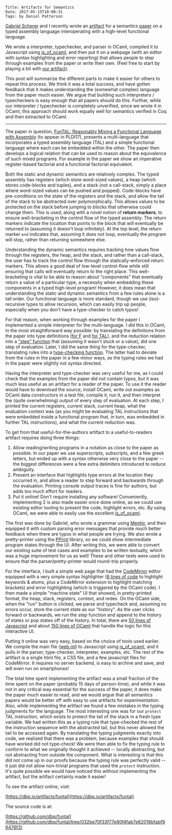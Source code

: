     Title: Artifacts for Semantics
    Date: 2017-05-15T10:08:31
    Tags: by Daniel Patterson

[Gabriel Scherer](http://gallium.inria.fr/~scherer/) and I recently wrote
an [artifact](https://dbp.io/artifacts/funtal) for a
semantics [paper](https://dbp.io/pubs/2017/funtal.pdf) on a typed assembly
language interoperating with a high-level functional language. 

<!-- more -->

We wrote a interpreter, typechecker, and parser in OCaml, compiled it to
Javascript using [js_of_ocaml](http://ocsigen.org/js_of_ocaml/), and then put it
on a webpage (with an editor with syntax highlighting and error reporting) that
allows people to step through examples from the paper or write their own. (Feel
free to start by playing a bit
with [our artifact](https://dbp.io/artifacts/funtal)).

This post will summarize the different parts to make it easier for others to
repeat this process. We think it was a total success, and have gotten feedback
that it makes understanding the (somewhat complex) language from the paper much
easier. We argue that building such interpreters / typecheckers is easy enough
that all papers should do this. Further, while our interpreter / typechecker is
completely unverified, since we wrote it in OCaml, this approach should work
equally well for semantics verified in Coq and then extracted to OCaml.

------

The paper in question,
[FunTAL: Reasonably Mixing a Functional Language with Assembly](https://dbp.io/pubs/2017/funtal.pdf) (to
appear in PLDI17), presents a multi-language that incorporates a typed assembly
language (TAL) and a simple functional language where each can be embedded within the
other. The paper then develops a logical relation that can be used to reason
about the equivalence of such mixed programs. For example in the paper we show an
imperative register-based factorial and a functional factorial equivalent.

Both the static and dynamic semantics are relatively complex. The typed assembly
has registers (which store word-sized values), a heap (which stores code-blocks
and tuples), and a stack (not a call-stack, simply a place where word-sized
values can be pushed and popped). Code-blocks have pre-conditions on the state
of the registers and the stack, and allow the tail of the stack to be abstracted
over polymorphically. This allows values to be protected on the stack before
jumping to blocks that otherwise could change them. This is used, along with a
novel notion of **return markers**, to ensure well-bracketing in the control
flow of the typed assembly. The return markers indicate the location that points
to the block that will eventually be returned to (assuming it doesn't loop
infinitely). At the top level, the return marker `end` indicates that, assuming
it does not loop, eventually the program will stop, rather than returning
somewhere else. 

Understanding the dynamic semantics requires tracking how values flow through
the registers, the heap, and the stack, and rather than a call-stack, the user
has to track the control flow through the statically-enforced return markers.
This allows a good deal of low-level control-flow while still ensuring that
calls will eventually return to the right place. This well-bracketing is vital
to be able to reason about "components" that eventually return a value of a
particular type, a necessity when embedding these components in a typed
high-level program! However, it does mean that understanding the static and
dynamic semantics from a few rules alone is a tall order. Our functional
language is more standard, though we use (iso)-recursive types to allow
recursion, which can easily trip up people, especially when you don't have a
type-checker to catch typos!

For that reason, when working through examples for the paper I implemented a
simple interpreter for the multi-language. I did this in OCaml, in the most
straightforward way possible: by translating the definitions from the paper into
type definitions
([for F](https://github.com/dbp/funtal/blob/032be70f33f77e80f4fab7e62016bfabf96476f3/ftal.ml#L835) and
[for TAL](https://github.com/dbp/funtal/blob/032be70f33f77e80f4fab7e62016bfabf96476f3/ftal.ml#L1209)),
and the reduction relation into
a
["step" function](https://github.com/dbp/funtal/blob/032be70f33f77e80f4fab7e62016bfabf96476f3/ftal.ml#L1155) that
(assuming it wasn't stuck or a value), did one step of evaluation. Later, I did
the same thing for the type-checker, translating rules into
a
[type-checking function](https://github.com/dbp/funtal/blob/032be70f33f77e80f4fab7e62016bfabf96476f3/ftal.ml#L282).
The latter had to deviate from the rules in the paper in a few minor ways, as
the typing rules we had in the paper were slightly not syntax directed.

Having the interpreter and type-checker was very useful for me, as I could check
that the examples from the paper did not contain typos, but it was much less
useful as an artifact for a reader of the paper. To use it the reader would have to
download the source, install OCaml, write out examples as OCaml data
constructors in a test file, compile it, run it, and then interpret the (quite
overwhelming) output of every step of evaluation. At each step, I printed the
current registers, current stack, current heap, what the evaluation context was
(as you might be evaluating TAL instructions that were embedded inside a
functional program that, in turn, was embedded in further TAL instructions), and
what the current reduction was.

To get from that useful-for-the-authors artifact to a useful-to-readers artifact
requires doing three things:

1. Allow reading/writing programs in a notation as close to the paper as
   possible. In our paper we use superscripts, subscripts, and a few greek
   letters, but ended up with a syntax otherwise very close to the paper -- the biggest
   differences were a few extra delimiters introduced to reduce ambiguity. 
2. Present an interface that highlights type errors at the location they
   occurred in, and allow a reader to step forward and backwards through the
   evaluation. Printing console output traces is fine for authors, but adds too
   much effort for readers.
3. Put it online! Don't require installing any software! Conveniently,
   implementing 2 is also made easier once done online, as we could use existing
   editor tooling to present the code, highlight errors, etc. By using OCaml, we
   were able to easily use the
   excellent [js_of_ocaml](http://ocsigen.org/js_of_ocaml/).

The first was done by Gabriel, who wrote a grammar
using [Menhir](http://gallium.inria.fr/~fpottier/menhir/), and then equipped it
with custom parsing error messages that provide much better feedback when there
are typos in what people are trying. We also wrote a pretty-printer using
the [PPrint](http://gallium.inria.fr/blog/first-release-of-pprint/) library, so
we could show intermediate program states through the UI. After writing this, we
were able to convert our existing suite of test cases and examples to be
written textually, which was a huge improvement for us as well! These and other
tests were used to ensure that the parser/pretty-printer would round-trip properly.

For the interface, I built a simple web page that had
the [CodeMirror](https://codemirror.net/) editor equipped with a very simple
syntax highlighter ([8 lines of code](https://github.com/dbp/funtal/blob/032be70f33f77e80f4fab7e62016bfabf96476f3/artifact/index.html#L247) to highlight keywords & atoms, plus a
CodeMirror extension to highlight matching brackets) and error highlighting
(which is triggered by the OCaml code). I then made a simple "machine state" UI
that showed, in pretty-printed format, the heap, stack, registers, context, and
redex. On the OCaml side, when the "run" button is clicked, we parse and
typecheck and, assuming no errors occur, store the current state as our "history".
As the user clicks forward or backwards, we run the step function and append to the history of
states or pop states off of the history. In total, there
are
[50 lines of Javascript](https://github.com/dbp/funtal/blob/032be70f33f77e80f4fab7e62016bfabf96476f3/artifact/index.html#L246) and
about
[150 lines of OCaml](https://github.com/dbp/funtal/blob/032be70f33f77e80f4fab7e62016bfabf96476f3/web.ml) that
handle the logic for this interactive UI.

Putting it online was very easy, based on the choice of tools used earlier. We
compile the main file
([web.ml](https://github.com/dbp/funtal/blob/032be70f33f77e80f4fab7e62016bfabf96476f3/web.ml))
to Javascript using [js_of_ocaml](http://ocsigen.org/js_of_ocaml/), and it pulls in the parser, type-checker,
interpreter, examples, etc. The rest of the artifact is a single html file, a
CSS file, and a few javascript files for CodeMirror. It requires no server
backend, is easy to archive and save, and will even run on smartphones! 

The total time spent implementing the artifact was a small fraction of the time
spent on the paper (probably 15 days of person-time), and while it was not in
any critical way essential for the success of the paper, it does make the paper
much easier to read, and we would argue that all semantics papers would be
better off with easy to use artifacts for experimentation. Also, while
implementing the artifact we found a few mistakes in the typing judgments for
the language. The most interesting one was for our `protect` TAL instruction,
which exists to protect the tail of the stack in a fresh type variable. We had
written this as a typing rule that type-checked the rest of the instruction
sequence with the abstracted tail, but this never allowed the tail to be
accessed again. By translating the typing judgments exactly into code, we
realized that there was a problem, because examples that should have worked did
not type-check! We were then able to fix the typing rule to conform to what we
originally thought it achieved -- locally abstracting, but not abstracting from
outside the component. What is interesting is that this did not come up in our
proofs because the typing rule was perfectly valid -- it just did not allow
non-trivial programs that used the `protect` instruction. It's quite possible we
would have noticed this without implementing the artifact, but the artifact
certainly made it easier!

To see the artifact online, visit:

[https://dbp.io/artifacts/funtal](https://dbp.io/artifacts/funtal)

The source code is at:

[https://github.com/dbp/funtal](https://github.com/dbp/funtal/tree/032be70f33f77e80f4fab7e62016bfabf96476f3)
